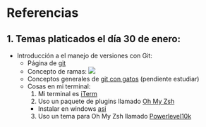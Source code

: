 # Referencias

## 1. Temas platicados el día 30 de enero:
- Introducción a el manejo de versiones con Git:
  - Página de [git](https://git-scm.com)
  - Concepto de ramas: ![](https://i.stack.imgur.com/VSqbK.png)
  - Conceptos generales de [git con gatos](https://girliemac.com/blog/2017/12/26/git-purr/) (pendiente estudiar)
  - Cosas en mi terminal:
    1. Mi terminal es [iTerm](https://iterm2.com)
    2. Uso un paquete de plugins llamado [Oh My Zsh](https://ohmyz.sh)
      - Instalar en windows [asi](https://dev.to/nirtamir2/how-to-configure-oh-my-zsh-in-windows-5cp2)
    3. Uso un tema para Oh My Zsh llamado [Powerlevel10k](https://github.com/romkatv/powerlevel10k)
